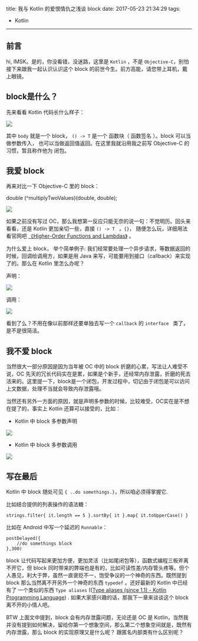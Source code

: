 title: 我与 Kotlin 的爱恨情仇之浅谈 block
date: 2017-05-23 21:34:29
tags: 
- Kotlin
---

## 前言

hi, IMSK。是的，你没看错，没迷路，这里是 `Kotlin`  ，不是 `Objective-C`，别怕接下来跟我一起认识认识这个 block 的前世今生。前方高能，请您带上耳机，戴上眼镜。

<!-- MORE -->

## block是什么？

先来看看 Kotlin 代码长什么样子：
     
![](http://upload-images.jianshu.io/upload_images/2874486-92b0b5724169c608.png?imageMogr2/auto-orient/strip%7CimageView2/2/w/1240)

其中 `body` 就是一个 block， `() -> T` 是一个 函数块（ 函数签名 ）。block 可以当做参数传入， 也可以当做返回值返回。在这里我就沿用我之前写 Objective-C 的习惯，暂且称作他为 闭包。

## 我爱 block

再来对比一下 Objective-C 里的 block：

double (^multiplyTwoValues)(double, double);

![](http://upload-images.jianshu.io/upload_images/2874486-9893735489e0c33f.png?imageMogr2/auto-orient/strip%7CimageView2/2/w/1240)


如果之前没有写过 OC，那么我想第一反应只能无奈的说一句：不觉明历。回头来看看，还是 Kotlin 更加亲切一些，直接  `() -> T ` ，`{}`， 随便怎么玩，详细用法看官网吧
[《Higher-Order Functions and Lambdas》](https://kotlinlang.org/docs/reference/lambdas.html) 。

 为什么爱上 block， 举个简单例子: 我们经常要处理一个异步请求，等数据返回的时候，回调给调用方，如果是用 Java 来写，可能要用到接口（callback）来实现了的。那么在 Kotlin 里怎么办呢？

 声明：

![](http://upload-images.jianshu.io/upload_images/2874486-e2d2fbc43ee9ba8a.png?imageMogr2/auto-orient/strip%7CimageView2/2/w/1240)


调用：

![](http://upload-images.jianshu.io/upload_images/2874486-ca3216bbf543510f.png?imageMogr2/auto-orient/strip%7CimageView2/2/w/1240)


看到了么？不用在像以前那样还要单独去写一个 `callback`  的 `interface ` 类了，是不是很简洁。

## 我不爱 block

 当然很大一部分原因是因为当年被 OC 中的 block 折磨的心累，写法让人难受不说，OC 先天的冗长代码实在是累，如果是个新手，还经常内存泄露，折磨的死去活来的。这里提一下，block是一个闭包，开发过程中，切记由于闭包是可以访问上文数据，处理不当就会导致内存泄露哦。

 当然还有另外一方面的原因，就是声明多参数的时候，比较难受，OC实在是不想在提了的，事实上 Kotlin 还算可以接受的，比如：

* Kotlin 中 block 多参数声明

 ![](http://upload-images.jianshu.io/upload_images/2874486-50b716e7833401b5.png?imageMogr2/auto-orient/strip%7CimageView2/2/w/1240)

* Kotlin 中 block 多参数调用

 ![](http://upload-images.jianshu.io/upload_images/2874486-dd20a3173a6a8837.png?imageMogr2/auto-orient/strip%7CimageView2/2/w/1240)

## 写在最后

Kotlin 中 block 随处可见 `{ ..do somethings.}`，所以咱必须得掌握它.

比如结合提供的列表操作的语法糖：

    strings.filter{ it.length == 5 }.sortBy{ it }.map{ it.toUpperCase() }

比如在 Android 中写一个延迟的 `Runnable`：

    postDelayed({
        //do somethings block
    },300)


 block 让代码写起来更加方便，更加灵活（比如尾闭包等），函数式编程三板斧离不开它，但 block 同时带来的弊端也是有的，比如可读性差/内存管头疼等。但个人愚见，利大于弊，虽然一直褒贬不一，饱受争议的一个神奇的东西。既然提到 block 那么当然离不开另外一个神奇的东西 `typedef` 。还好最新的 Kotlin 中已经有了 一个类似的东西 `Type aliases` (([Type aliases (since 1.1) - Kotlin Programming Language](https://kotlinlang.org/docs/reference/type-aliases.html)) . 如果大家感兴趣的话，那我下一章来谈谈这个 block 离不开的小情人吧。

 BTW  上面文中提到，block 会有内存泄露问题，无论还是 OC 是 Kotlin，当然我并没有提到如何解决，留给你第一个想象空间，那么第二个想象空间就是，既然有内存泄露，那么 block 的实现原理又是什么呢？ 跟匿名内部类有什么区别呢？

